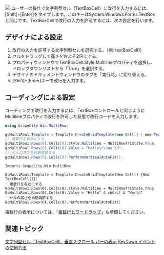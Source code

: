 ![](/DOCUMENT_SITE_LINK_PREFIX_HERE/document-site-files/images/f148c511-6e98-4b55-9904-150a375d5825/images/userguide/celltype_textboxcell_crlf.png)
ユーザーの操作で文字列型セル（TextBoxCell）に改行を入力するには、[Shift]+[Enter]をタイプします。このキーはSystem.Windows.Forms.TextBoxと同じです。TextBoxCellで改行の入力を許可するには、次の設定を行います。

## デザイナによる設定

1. 改行の入力を許可する文字列型セルを選択する。（例: textBoxCell1）
2. セルをドラッグして高さをおよそ2倍にする。
3. プロパティウィンドウでTextBoxCell.Style.Multilineプロパティを選択し、ドロップダウンリストから「True」を選択する。
4. デザイナのドキュメントウィンドウのタブを「実行時」に切り替える。
5. [Shift]+[Enter]キーで改行を入力する。

## コーディングによる設定

コーディングで改行を入力するには、TextBoxコントロールと同じようにMultilineプロパティで改行を許可した状態で改行コードを入力します。
```csharp
using GrapeCity.Win.MultiRow;

gcMultiRow1.Template = Template.CreateGridTemplate(new Cell[] { new TextBoxCell() });
// 複数行を有効にする
gcMultiRow1.Rows[0].Cells[0].Style.Multiline = MultiRowTriState.True;
gcMultiRow1.Rows[0].Cells[0].Value = "Hello\r\nWorld";
// セルの高さを自動調節する
gcMultiRow1.Rows[0].Cells[0].PerformVerticalAutoFit();
```

```vbnet
Imports GrapeCity.Win.MultiRow

GcMultiRow1.Template = Template.CreateGridTemplate(New Cell() {New TextBoxCell()})
' 複数行を有効にする
GcMultiRow1.Rows(0).Cells(0).Style.Multiline = MultiRowTriState.True
GcMultiRow1.Rows(0).Cells(0).Value = "Hello" & vbCrLf & "World"
' セルの高さを自動調節する
GcMultiRow1.Rows(0).Cells(0).PerformVerticalAutoFit()
```
複数行の表示については、「[複数行とワードラップ](gcdocsite__documentlink?toc-item-id=b113b6cb-598e-48a9-917e-8eec48db994b)」も参照してください。

## 関連トピック

[文字列型セル（TextBoxCell）](gcdocsite__documentlink?toc-item-id=1b6c7280-45b3-4c45-a239-a64c1bdd0242)
[垂直スクロール バーの表示](gcdocsite__documentlink?toc-item-id=f8aafa29-710b-43fd-8254-5f1eb57f648a)
[KeyDown イベントの使用方法](gcdocsite__documentlink?toc-item-id=1f9249c6-d90c-43ac-9b36-679b7ef5e7db)